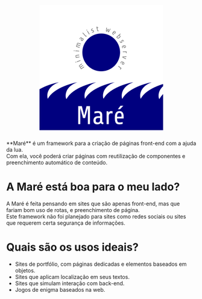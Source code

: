 <h1 align="center"><img src="logo.png" alt="Maré - Logo"/></h1>
**Maré** é um framework para a criação de páginas front-end com a ajuda da lua.<br>
Com ela, você poderá criar páginas com reutilização de componentes e preenchimento automático de conteúdo.<br>

# A Maré está boa para o meu lado?
A Maré é feita pensando em sites que são apenas front-end, mas que fariam bom uso de rotas, e preenchimento de página.<br>
Este framework não foi planejado para sites como redes sociais ou sites que requerem certa segurança de informações.

# Quais são os usos ideais?
- Sites de portfólio, com páginas dedicadas e elementos baseados em objetos.
- Sites que aplicam localização em seus textos.
- Sites que simulam interação com back-end.
- Jogos de enigma baseados na web.
